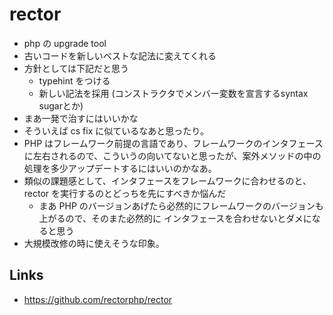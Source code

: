# rector

- php の upgrade tool
- 古いコードを新しいベストな記法に変えてくれる
- 方針としては下記だと思う
  - typehint をつける
  - 新しい記法を採用 (コンストラクタでメンバー変数を宣言するsyntax sugarとか)
- まあ一発で治すにはいいかな
- そういえば cs fix に似ているなあと思ったり。
- PHP はフレームワーク前提の言語であり、フレームワークのインタフェースに左右されるので、こういうの向いてないと思ったが、案外メソッドの中の処理を多少アップデートするにはいいのかなあ。
- 類似の課題感として、インタフェースをフレームワークに合わせるのと、rector を実行するのとどっちを先にすべきか悩んだ
  - まあ PHP のバージョンあげたら必然的にフレームワークのバージョンも上がるので、そのまた必然的に インタフェースを合わせないとダメになると思う
- 大規模改修の時に使えそうな印象。

## Links
- https://github.com/rectorphp/rector
